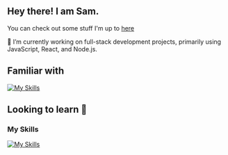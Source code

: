 ## Hey there! I am Sam.
You can check out some stuff I'm up to [here](https://glittery-yeot-b74309.netlify.app/) 

🔭 I’m currently working on full-stack development projects, primarily using JavaScript, React, and Node.js.



## Familiar with
[![My Skills](https://skillicons.dev/icons?i=html,css,nodejs,react,ps,pr,git,ts,js,sqlite,tailwind,vite,vitest&perline=8)](https://skillicons.dev)



## Looking to learn 🌱
### My Skills
[![My Skills](https://skillicons.dev/icons?i=docker,kubernetes,c,aws,nextjs&perline=3)](https://skillicons.dev)

